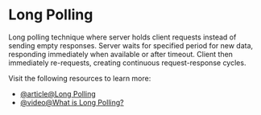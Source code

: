 # Long Polling

Long polling technique where server holds client requests instead of sending empty responses. Server waits for specified period for new data, responding immediately when available or after timeout. Client then immediately re-requests, creating continuous request-response cycles.

Visit the following resources to learn more:

- [@article@Long Polling](https://javascript.info/long-polling)
- [@video@What is Long Polling?](https://www.youtube.com/watch?v=LD0_-uIsnOE)